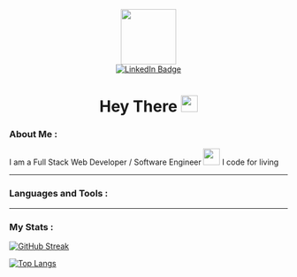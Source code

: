 <div id="header" align="center">
  <img src="https://media.giphy.com/media/M9gbBd9nbDrOTu1Mqx/giphy.gif" width="100"/>
</div>

<div id="badges" align="center">
  <a href="your-linkedin-URL">
    <img src="https://img.shields.io/badge/LinkedIn-blue?style=for-the-badge&logo=linkedin&logoColor=white" alt="LinkedIn Badge"/>
  </a>
 
</div>

<h1 align="center">
  Hey There
  <img src="https://media.giphy.com/media/hvRJCLFzcasrR4ia7z/giphy.gif" width="30px"/>
</h1>

### About Me :

I am a Full Stack Web Developer / Software Engineer <img src="https://media.giphy.com/media/WUlplcMpOCEmTGBtBW/giphy.gif" width="30"> I code for living

---

### Languages and Tools :

---

### My Stats :

[![GitHub Streak](https://github-readme-streak-stats.herokuapp.com?user=certifiedTboy&theme=highcontrast&hide_border=true)](https://git.io/streak-stats)

[![Top Langs](https://github-readme-stats.vercel.app/api/top-langs/?username=certifiedTboy&layout=compact&theme=vision-friendly-dark)](https://github.com/anuraghazra/github-readme-stats)
